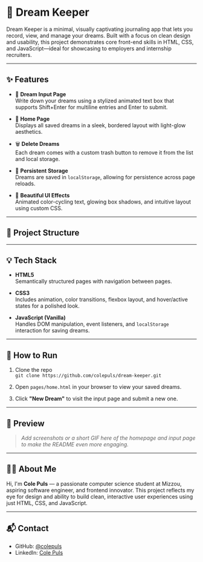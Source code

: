 # 🌙 Dream Keeper

Dream Keeper is a minimal, visually captivating journaling app that lets you record, view, and manage your dreams. Built with a focus on clean design and usability, this project demonstrates core front-end skills in HTML, CSS, and JavaScript—ideal for showcasing to employers and internship recruiters.

---

## ✨ Features

- 📝 **Dream Input Page**  
  Write down your dreams using a stylized animated text box that supports Shift+Enter for multiline entries and Enter to submit.

- 📜 **Home Page**  
  Displays all saved dreams in a sleek, bordered layout with light-glow aesthetics.

- 🗑️ **Delete Dreams**  
  Each dream comes with a custom trash button to remove it from the list and local storage.

- 💾 **Persistent Storage**  
  Dreams are saved in `localStorage`, allowing for persistence across page reloads.

- 🎨 **Beautiful UI Effects**  
  Animated color-cycling text, glowing box shadows, and intuitive layout using custom CSS.

---

## 📁 Project Structure


---

## 💡 Tech Stack

- **HTML5**  
  Semantically structured pages with navigation between pages.

- **CSS3**  
  Includes animation, color transitions, flexbox layout, and hover/active states for a polished look.

- **JavaScript (Vanilla)**  
  Handles DOM manipulation, event listeners, and `localStorage` interaction for saving dreams.

---

## 🚀 How to Run

1. Clone the repo  
   `git clone https://github.com/colepuls/dream-keeper.git`

2. Open `pages/home.html` in your browser to view your saved dreams.

3. Click **"New Dream"** to visit the input page and submit a new one.

---

## 📸 Preview

> _Add screenshots or a short GIF here of the homepage and input page to make the README even more engaging._

---

## 🙋‍♂️ About Me

Hi, I'm **Cole Puls** — a passionate computer science student at Mizzou, aspiring software engineer, and frontend innovator. This project reflects my eye for design and ability to build clean, interactive user experiences using just HTML, CSS, and JavaScript.

---

## 📬 Contact

- GitHub: [@colepuls](https://github.com/colepuls)  
- LinkedIn: [Cole Puls](https://linkedin.com/in/colepuls)
